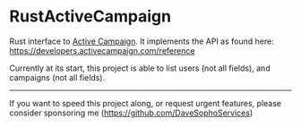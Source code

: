 # RustActiveCampaign
Rust interface to [Active Campaign](https://activecampaign.com). It implements the API as found here: https://developers.activecampaign.com/reference

Currently at its start, this project is able to list users (not all fields), and campaigns (not all fields).

---

If you want to speed this project along, or request urgent features, please consider sponsoring me (https://github.com/DaveSophoServices)
